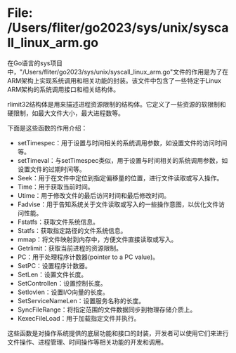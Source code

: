 # File: /Users/fliter/go2023/sys/unix/syscall_linux_arm.go

在Go语言的sys项目中，"/Users/fliter/go2023/sys/unix/syscall_linux_arm.go"文件的作用是为了在ARM架构上实现系统调用和相关功能的封装。该文件中包含了一些特定于Linux ARM架构的系统调用接口和相关结构体。

rlimit32结构体是用来描述进程资源限制的结构体。它定义了一些资源的软限制和硬限制，如最大文件大小，最大进程数等。

下面是这些函数的作用介绍：

- setTimespec：用于设置与时间相关的系统调用参数，如设置文件的访问时间等。
- setTimeval：与setTimespec类似，用于设置与时间相关的系统调用参数，如设置文件的过期时间等。
- Seek：用于在文件中定位到指定偏移量的位置，进行文件读取或写入操作。
- Time：用于获取当前时间。
- Utime：用于修改文件的最后访问时间和最后修改时间。
- Fadvise：用于告知系统关于文件读取或写入的一些操作意图，以优化文件访问性能。
- Fstatfs：获取文件系统信息。
- Statfs：获取指定路径的文件系统信息。
- mmap：将文件映射到内存中，方便文件直接读取或写入。
- Getrlimit：获取当前进程的资源限制。
- PC：用于处理程序计数器(pointer to a PC value)。
- SetPC：设置程序计数器。
- SetLen：设置文件长度。
- SetControllen：设置控制长度。
- SetIovlen：设置I/O向量的长度。
- SetServiceNameLen：设置服务名称的长度。
- SyncFileRange：将指定范围的文件数据同步到物理存储介质上。
- KexecFileLoad：用于加载指定文件并执行。

这些函数是对操作系统提供的底层功能和接口的封装，开发者可以使用它们来进行文件操作、进程管理、时间操作等相关功能的开发和调用。

